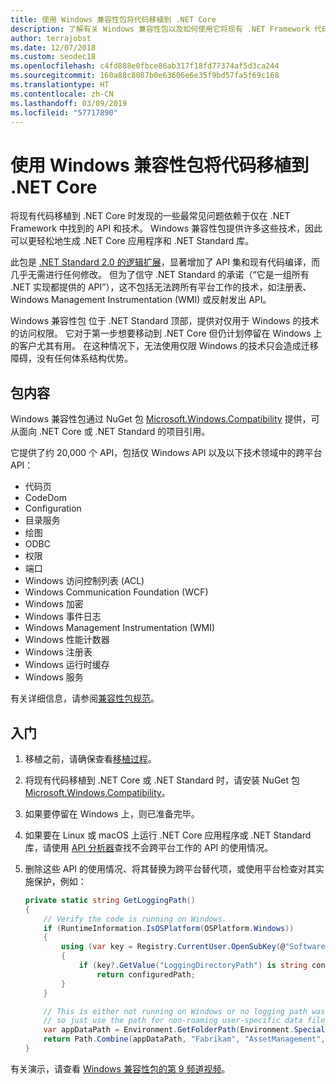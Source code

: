 ```yaml
---
title: 使用 Windows 兼容性包将代码移植到 .NET Core
description: 了解有关 Windows 兼容性包以及如何使用它将现有 .NET Framework 代码移植到 .NET Core 的信息
author: terrajobst
ms.date: 12/07/2018
ms.custom: seodec18
ms.openlocfilehash: c4fd888e0fbce86ab317f18fd77374af5d3ca244
ms.sourcegitcommit: 160a88c8087b0e63606e6e35f9bd57fa5f69c168
ms.translationtype: HT
ms.contentlocale: zh-CN
ms.lasthandoff: 03/09/2019
ms.locfileid: "57717890"
---
```

# <a name="use-the-windows-compatibility-pack-to-port-code-to-net-core"></a>使用 Windows 兼容性包将代码移植到 .NET Core

将现有代码移植到 .NET Core 时发现的一些最常见问题依赖于仅在 .NET Framework 中找到的 API 和技术。 Windows 兼容性包提供许多这些技术，因此可以更轻松地生成 .NET Core 应用程序和 .NET Standard 库。

此包是 [.NET Standard 2.0 的逻辑扩展](../whats-new/dotnet-core-2-0.md#api-changes-and-library-support)，显著增加了 API 集和现有代码编译，而几乎无需进行任何修改。 但为了信守 .NET Standard 的承诺（“它是一组所有 .NET 实现都提供的 API”），这不包括无法跨所有平台工作的技术，如注册表、Windows Management Instrumentation (WMI) 或反射发出 API。

Windows 兼容性包 位于 .NET Standard 顶部，提供对仅用于 Windows 的技术的访问权限。 它对于第一步想要移动到 .NET Core 但仍计划停留在 Windows 上的客户尤其有用。 在这种情况下，无法使用仅限 Windows 的技术只会造成迁移障碍，没有任何体系结构优势。

## <a name="package-contents"></a>包内容

Windows 兼容性包通过 NuGet 包 [Microsoft.Windows.Compatibility](https://www.nuget.org/packages/Microsoft.Windows.Compatibility) 提供，可从面向 .NET Core 或 .NET Standard 的项目引用。

它提供了约 20,000 个 API，包括仅 Windows API 以及以下技术领域中的跨平台 API：

* 代码页
* CodeDom
* Configuration
* 目录服务
* 绘图
* ODBC
* 权限
* 端口
* Windows 访问控制列表 (ACL)
* Windows Communication Foundation (WCF)
* Windows 加密
* Windows 事件日志
* Windows Management Instrumentation (WMI)
* Windows 性能计数器
* Windows 注册表
* Windows 运行时缓存
* Windows 服务

有关详细信息，请参阅[兼容性包规范](https://github.com/dotnet/designs/blob/master/accepted/compat-pack/compat-pack.md)。

## <a name="get-started"></a>入门

1. 移植之前，请确保查看[移植过程](index.md)。

2. 将现有代码移植到 .NET Core 或 .NET Standard 时，请安装 NuGet 包 [Microsoft.Windows.Compatibility](https://www.nuget.org/packages/Microsoft.Windows.Compatibility)。

3. 如果要停留在 Windows 上，则已准备完毕。

4. 如果要在 Linux 或 macOS 上运行 .NET Core 应用程序或 .NET Standard 库，请使用 [API 分析器](https://devblogs.microsoft.com/dotnet/introducing-api-analyzer/)查找不会跨平台工作的 API 的使用情况。

5. 删除这些 API 的使用情况、将其替换为跨平台替代项，或使用平台检查对其实施保护，例如：

    ```csharp
    private static string GetLoggingPath()
    {
        // Verify the code is running on Windows.
        if (RuntimeInformation.IsOSPlatform(OSPlatform.Windows))
        {
            using (var key = Registry.CurrentUser.OpenSubKey(@"Software\Fabrikam\AssetManagement"))
            {
                if (key?.GetValue("LoggingDirectoryPath") is string configuredPath)
                    return configuredPath;
            }
        }

        // This is either not running on Windows or no logging path was configured,
        // so just use the path for non-roaming user-specific data files.
        var appDataPath = Environment.GetFolderPath(Environment.SpecialFolder.LocalApplicationData);
        return Path.Combine(appDataPath, "Fabrikam", "AssetManagement", "Logging");
    }
    ```

有关演示，请查看 [Windows 兼容性包的第 9 频道视频](https://channel9.msdn.com/Events/Connect/2017/T123)。
